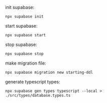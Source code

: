 init supabase:
```shell
npx supabase init
```

start supabase:
```shell
npx supabase start
```

stop supabase:
```shell
npx supabase stop
```

make migration file:
```shell
npx supabase migration new starting-ddl
```

generate typescript types:
```shell
npx supabase gen types typescript --local > ./src/types/database.types.ts
```
